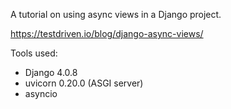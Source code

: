 A tutorial on using async views in a Django project.

https://testdriven.io/blog/django-async-views/

Tools used:
* Django 4.0.8
* uvicorn 0.20.0 (ASGI server)
* asyncio
